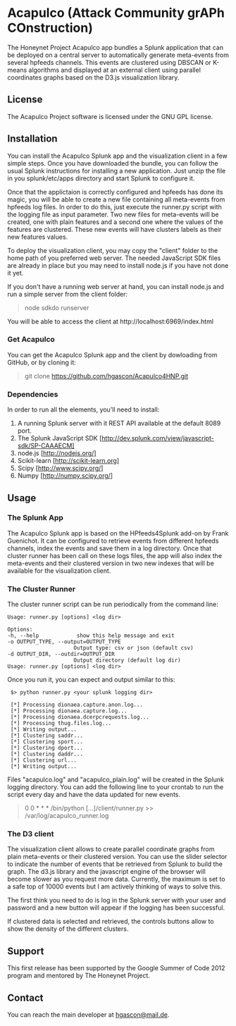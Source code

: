 # Acapulco (Attack Community grAPh COnstruction)

The Honeynet Project Acapulco app bundles a Splunk application that can be deployed on a central server to automatically generate meta-events from several hpfeeds channels. This events are clustered using DBSCAN or K-means algorithms and displayed at an external client using parallel coordinates graphs based on the D3.js visualization library.

## License

The Acapulco Project software is licensed under the GNU GPL license.

## Installation

You can install the Acapulco Splunk app and the visualization client in a few simple steps. Once you have downloaded the bundle, you can follow the usual Splunk instructions for installing a new application. Just unzip the file in you splunk/etc/apps directory and start Splunk to configure it.

Once that the applictaion is correctly configured and hpfeeds has done its magic, you will be able to create a new file containing all meta-events from hpfeeds log files. In order to do this, just execute the runner.py script with the logging file as input parameter. Two new files for meta-events will be created, one with plain features and a second one where the values of the features are clustered. These new events will have clusters labels as their new features values.

To deploy the visualization client, you may copy the "client" folder to the home path of you preferred web server. The needed JavaScript SDK files are already in place but you may need to install node.js if you have not done it yet.

If you don't have a running web server at hand, you can install node.js and run a simple server from the client folder:

> node sdkdo runserver

You will be able to access the client at http://localhost:6969/index.html

### Get Acapulco 

You can get the Acapulco Splunk app and the client by dowloading from GitHub, or by cloning it:

> git clone https://github.com/hgascon/Acapulco4HNP.git

### Dependencies

In order to run all the elements, you'll need to install:

1. A running Splunk server with it REST API available at the default 8089 port.
2. The Splunk JavaScript SDK [http://dev.splunk.com/view/javascript-sdk/SP-CAAAECM]
3. node.js [http://nodejs.org/]
4. Scikit-learn [http://scikit-learn.org]
5. Scipy [http://www.scipy.org/]
6. Numpy [http://numpy.scipy.org/]


## Usage


### The Splunk App

The Acapulco Splunk app is based on the HPfeeds4Splunk add-on by Frank Guenichot. It can be configured to retrieve events from different hpfeeds channels, index the events and save them in a log directory. Once that cluster runner has been call on these logs files, the app will also index the meta-events and their clustered version in two new indexes that will be available for the visualization client.

### The Cluster Runner

The cluster runner script can be run periodically from the command line:

	Usage: runner.py [options] <log dir>

	Options:  
	-h, --help            show this help message and exit  
	-o OUTPUT_TYPE, --output=OUTPUT_TYPE  
	                     Output type: csv or json (default csv)  
	-d OUTPUT_DIR, --outdir=OUTPUT_DIR  
	                     Output directory (default log dir)  
	Usage: runner.py [options] <log dir> 

Once you run it, you can expect and output similar to this:

	 $> python runner.py <your splunk logging dir>

	 [*] Processing dionaea.capture.anon.log...  
	 [*] Processing dionaea.capture.log...   
	 [*] Processing dionaea.dcerpcrequests.log...  
	 [*] Processing thug.files.log...  
	 [*] Writing output...  
	 [*] Clustering saddr...  
	 [*] Clustering sport...  
	 [*] Clustering dport...  
	 [*] Clustering daddr...  
	 [*] Clustering url...  
	 [*] Writing output...  

Files "acapulco.log" and "acapulco_plain.log" will be created in the Splunk logging directory. You can add the following line to your crontab to run the script every day and have the data updated for new events.

> 0 0 * * *  /bin/python  [...]/client/runner.py >> /var/log/acapulco_runner.log

### The D3 client

The visualization client allows to create parallel coordinate graphs from plain meta-events or their clustered version. You can use the slider selector to indicate the number of events that be retrieved from Splunk to build the graph. The d3.js library and the javascript engine of the browser will become slower as you request more data. Currently, the maximum is set to a safe top of 10000 events but I am actively thinking of ways to solve this.

The first think you need to do is log in the Splunk server with your user and password and a new button will appear if the logging has been successful.

If clustered data is selected and retrieved, the controls buttons allow to show the density of the different clusters.


## Support

This first release has been supported by the Google Summer of Code 2012 program and mentored by The Honeynet Project.

## Contact

You can reach the main developer at hgascon@mail.de.


